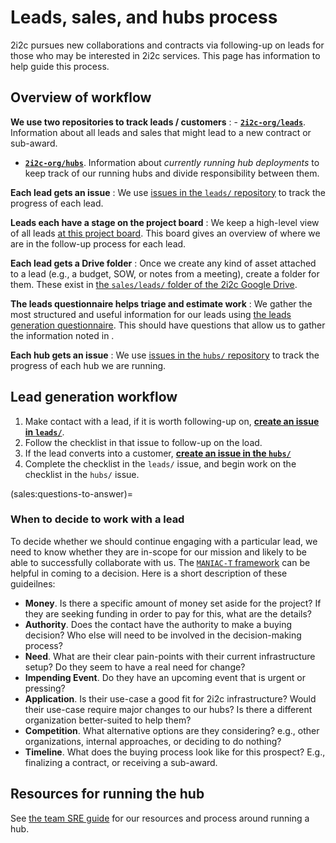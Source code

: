 # Leads, sales, and hubs process

2i2c pursues new collaborations and contracts via following-up on leads for those who may be interested in 2i2c services.
This page has information to help guide this process.

## Overview of workflow

**We use two repositories to track leads / customers**
: - [**`2i2c-org/leads`**](https://github.com/2i2c-org/leads). Information about all leads and sales that might lead to a new contract or sub-award.
  - [**`2i2c-org/hubs`**](https://github.com/2i2c-org/hubs). Information about *currently running hub deployments* to keep track of our running hubs and divide responsibility between them.

**Each lead gets an issue**
: We use [issues in the `leads/` repository](https://github.com/2i2c-org/leads/issues) to track the progress of each lead.

**Leads each have a stage on the project board**
: We keep a high-level view of all leads [at this project board](https://github.com/2i2c-org/leads/projects/1). This board gives an overview of where we are in the follow-up process for each lead.

**Each lead gets a Drive folder**
: Once we create any kind of asset attached to a lead (e.g., a budget, SOW, or notes from a meeting), create a folder for them. These exist in [the `sales/leads/` folder of the 2i2c Google Drive](https://drive.google.com/drive/folders/1zBXL0X3S28W6iNAshBMaXF7gSpvnXa83?usp=sharing).


**The leads questionnaire helps triage and estimate work**
: We gather the most structured and useful information for our leads using [the leads generation questionnaire](https://docs.google.com/forms/d/1KHw-4Wdyoofv-6CENeiOSbnC62LKdx55QTcZmXQVkkc/edit?usp=sharing). This should have questions that allow us to gather the information noted in [](sales:questions-to-answer).

**Each hub gets an issue**
: We use [issues in the `hubs/` repository](https://github.com/2i2c-org/hubs/issues) to track the progress of each hub we are running.


## Lead generation workflow

1. Make contact with a lead, if it is worth following-up on, [**create an issue in `leads/`**](https://github.com/2i2c-org/leads/issues/new?assignees=&labels=lead&template=new-lead.md&title=%5BLead+org+%2F+Lead+person%5D+-+%5BLead+title%5D).
2. Follow the checklist in that issue to follow-up on the load.
3. If the lead converts into a customer, [**create an issue in the `hubs/`**](https://github.com/2i2c-org/hubs/issues/new?assignees=&labels=&template=new-hub.md&title=%5BLead+org+%2F+Lead+person%5D+-+%5BLead+title%5D)
4. Complete the checklist in the `leads/` issue, and begin work on the checklist in the `hubs/` issue.


(sales:questions-to-answer)=
### When to decide to work with a lead

To decide whether we should continue engaging with a particular lead, we need to know whether they are in-scope for our mission and likely to be able to successfully collaborate with us.
The [`MANIAC-T` framework](https://xxiibrands.com/sales/qualify-your-sales-leads-with-maniac-t/) can be helpful in coming to a decision. Here is a short description of these guideilnes:

* **Money**. Is there a specific amount of money set aside for the project? If they are seeking funding in order to pay for this, what are the details?
* **Authority**. Does the contact have the authority to make a buying decision? Who else will need to be involved in the decision-making process?
* **Need**. What are their clear pain-points with their current infrastructure setup? Do they seem to have a real need for change?
* **Impending Event**. Do they have an upcoming event that is urgent or pressing?
* **Application**. Is their use-case a good fit for 2i2c infrastructure? Would their use-case require major changes to our hubs? Is there a different organization better-suited to help them?
* **Competition**. What alternative options are they considering? e.g., other organizations, internal approaches, or deciding to do nothing?
* **Timeline**. What does the buying process look like for this prospect? E.g., finalizing a contract, or receiving a sub-award.

## Resources for running the hub

See [the team SRE guide](sre.md) for our resources and process around running a hub.
